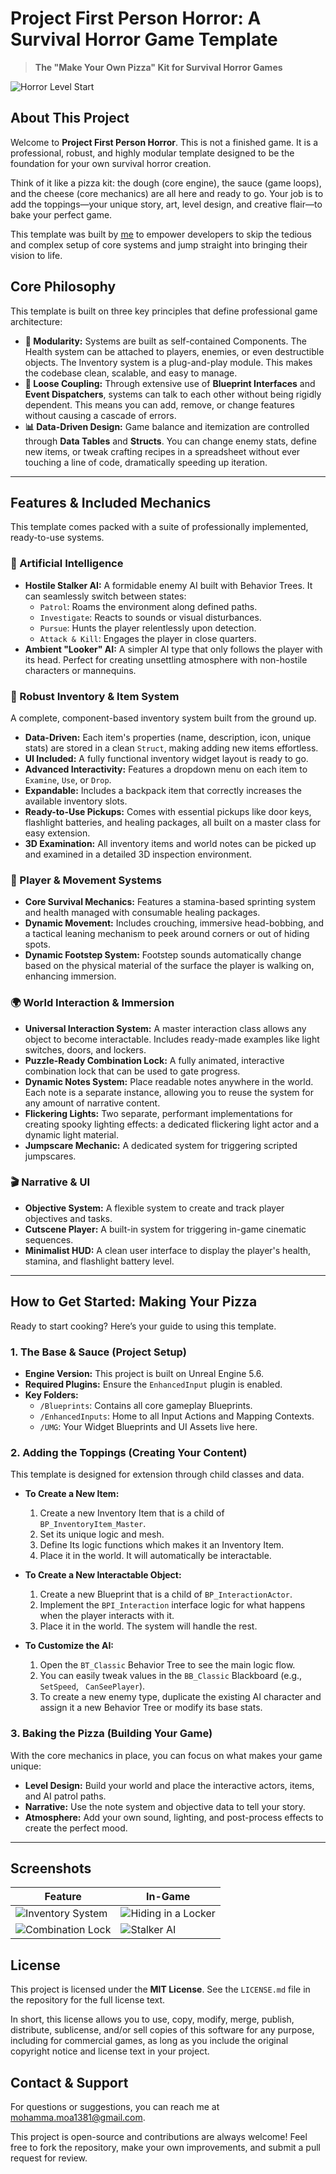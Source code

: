 # Project First Person Horror: A Survival Horror Game Template

> **The "Make Your Own Pizza" Kit for Survival Horror Games**

![Horror Level Start](./Screenshots/MAIN.png)

## About This Project

Welcome to **Project First Person Horror**. This is not a finished game. It is a professional, robust, and highly modular template designed to be the foundation for your own survival horror creation.

Think of it like a pizza kit: the dough (core engine), the sauce (game loops), and the cheese (core mechanics) are all here and ready to go. Your job is to add the toppings—your unique story, art, level design, and creative flair—to bake your perfect game.

This template was built by [me](https://github.com/TirdadMH) to empower developers to skip the tedious and complex setup of core systems and jump straight into bringing their vision to life.

## Core Philosophy

This template is built on three key principles that define professional game architecture:

* **🧩 Modularity:** Systems are built as self-contained Components. The Health system can be attached to players, enemies, or even destructible objects. The Inventory system is a plug-and-play module. This makes the codebase clean, scalable, and easy to manage.
* **🔌 Loose Coupling:** Through extensive use of **Blueprint Interfaces** and **Event Dispatchers**, systems can talk to each other without being rigidly dependent. This means you can add, remove, or change features without causing a cascade of errors.
* **📊 Data-Driven Design:** Game balance and itemization are controlled through **Data Tables** and **Structs**. You can change enemy stats, define new items, or tweak crafting recipes in a spreadsheet without ever touching a line of code, dramatically speeding up iteration.

---

## Features & Included Mechanics

This template comes packed with a suite of professionally implemented, ready-to-use systems.

### 🧠 Artificial Intelligence

* **Hostile Stalker AI:** A formidable enemy AI built with Behavior Trees. It can seamlessly switch between states:
    * `Patrol`: Roams the environment along defined paths.
    * `Investigate`: Reacts to sounds or visual disturbances.
    * `Pursue`: Hunts the player relentlessly upon detection.
    * `Attack & Kill`: Engages the player in close quarters.
* **Ambient "Looker" AI:** A simpler AI type that only follows the player with its head. Perfect for creating unsettling atmosphere with non-hostile characters or mannequins.

### 🎒 Robust Inventory & Item System

A complete, component-based inventory system built from the ground up.
* **Data-Driven:** Each item's properties (name, description, icon, unique stats) are stored in a clean `Struct`, making adding new items effortless.
* **UI Included:** A fully functional inventory widget layout is ready to go.
* **Advanced Interactivity:** Features a dropdown menu on each item to `Examine`, `Use`, or `Drop`.
* **Expandable:** Includes a backpack item that correctly increases the available inventory slots.
* **Ready-to-Use Pickups:** Comes with essential pickups like door keys, flashlight batteries, and healing packages, all built on a master class for easy extension.
* **3D Examination:** All inventory items and world notes can be picked up and examined in a detailed 3D inspection environment.

### 🏃 Player & Movement Systems

* **Core Survival Mechanics:** Features a stamina-based sprinting system and health managed with consumable healing packages.
* **Dynamic Movement:** Includes crouching, immersive head-bobbing, and a tactical leaning mechanism to peek around corners or out of hiding spots.
* **Dynamic Footstep System:** Footstep sounds automatically change based on the physical material of the surface the player is walking on, enhancing immersion.

### 🌍 World Interaction & Immersion

* **Universal Interaction System:** A master interaction class allows any object to become interactable. Includes ready-made examples like light switches, doors, and lockers.
* **Puzzle-Ready Combination Lock:** A fully animated, interactive combination lock that can be used to gate progress.
* **Dynamic Notes System:** Place readable notes anywhere in the world. Each note is a separate instance, allowing you to reuse the system for any amount of narrative content.
* **Flickering Lights:** Two separate, performant implementations for creating spooky lighting effects: a dedicated flickering light actor and a dynamic light material.
* **Jumpscare Mechanic:** A dedicated system for triggering scripted jumpscares.

### 🎬 Narrative & UI

* **Objective System:** A flexible system to create and track player objectives and tasks.
* **Cutscene Player:** A built-in system for triggering in-game cinematic sequences.
* **Minimalist HUD:** A clean user interface to display the player's health, stamina, and flashlight battery level.

---

## How to Get Started: Making Your Pizza

Ready to start cooking? Here’s your guide to using this template.

### 1. The Base & Sauce (Project Setup)

* **Engine Version:** This project is built on Unreal Engine 5.6.
* **Required Plugins:** Ensure the `EnhancedInput` plugin is enabled.
* **Key Folders:**
    * `/Blueprints`: Contains all core gameplay Blueprints.
    * `/EnhancedInputs`: Home to all Input Actions and Mapping Contexts.
    * `/UMG`: Your Widget Blueprints and UI Assets live here.

### 2. Adding the Toppings (Creating Your Content)

This template is designed for extension through child classes and data.

* **To Create a New Item:**
    1.  Create a new Inventory Item that is a child of `BP_InventoryItem_Master`.
    2.  Set its unique logic and mesh.
    3.  Define Its logic functions which makes it an Inventory Item.
    4.  Place it in the world. It will automatically be interactable.

* **To Create a New Interactable Object:**
    1.  Create a new Blueprint that is a child of `BP_InteractionActor`.
    2.  Implement the `BPI_Interaction` interface logic for what happens when the player interacts with it.
    3.  Place it in the world. The system will handle the rest.

* **To Customize the AI:**
    1.  Open the `BT_Classic` Behavior Tree to see the main logic flow.
    2.  You can easily tweak values in the `BB_Classic` Blackboard (e.g., `SetSpeed`, ` CanSeePlayer`).
    3.  To create a new enemy type, duplicate the existing AI character and assign it a new Behavior Tree or modify its base stats.

### 3. Baking the Pizza (Building Your Game)

With the core mechanics in place, you can focus on what makes your game unique:
* **Level Design:** Build your world and place the interactive actors, items, and AI patrol paths.
* **Narrative:** Use the note system and objective data to tell your story.
* **Atmosphere:** Add your own sound, lighting, and post-process effects to create the perfect mood.

---

## Screenshots

| Feature | In-Game |
|---|---|
| ![Inventory System](./Screenshots/Inventory.png) | ![Hiding in a Locker](./Screenshots/Locker.png) |
| ![Combination Lock](./Screenshots/CombinationLock.png) | ![Stalker AI](./Screenshots/StalkerAI.png) |

## License

This project is licensed under the **MIT License**. See the `LICENSE.md` file in the repository for the full license text.

In short, this license allows you to use, copy, modify, merge, publish, distribute, sublicense, and/or sell copies of this software for any purpose, including for commercial games, as long as you include the original copyright notice and license text in your project.

## Contact & Support

For questions or suggestions, you can reach me at mohamma.moa1381@gmail.com.

This project is open-source and contributions are always welcome! Feel free to fork the repository, make your own improvements, and submit a pull request for review.

